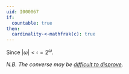 ```yaml
---
uid: I000067
if:
  countable: true
then:
  cardinality-<-mathfrak(c): true
---
```

Since $|\omega| < \mathfrak{c} = 2^{\omega}$.

_N.B. The converse may be [difficult to disprove](http://en.wikipedia.org/wiki/Continuum_hypothesis)._

